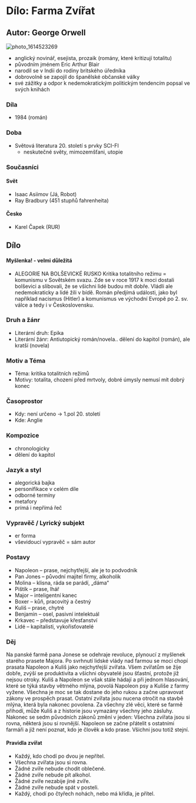 # Dílo: Farma Zvířat
## Autor: George Orwell
![photo_1614523269](https://github.com/marvalkrystof/Jecna-Maturita-2023/assets/84131825/3f19f5f9-807d-4f22-9455-f1d208ef1113)

- anglický novinář, esejista, prozaik (romány, které kritizují totalitu)
- původním jménem Eric Arthur Blair
- narodil se v Indii do rodiny britského úředníka
- dobrovolně se zapojil do španělské občanské války
- své zážitky a odpor k nedemokratickým politickým tendencím popsal ve svých knihách
### Díla
- 1984 (román)
### Doba 
- Světová literatura 20. století s prvky SCI-FI
  - neskutečné světy, mimozemšťani, utopie 
### Současníci
#### Svět
- Isaac Asiimov (Já, Robot)
- Ray Bradbury (451 stupňů fahrenheita)
#### Česko
- Karel Čapek (RUR)

## Dílo
#### Myšlenka! - velmi důležitá
- ALEGORIE NA BOLŠEVICKÉ RUSKO
Kritika totalitního režimu = komunismu v Sovětském svazu. Zde se v roce 1917 k moci dostali bolševici a slibovali, že se všichni lidé budou mít dobře. Vládli ale nedemokraticky a lidé žili v bídě. Román předjímá události, jako byl například nacismus (Hitler) a komunismus ve východní Evropě po 2. sv. válce a tedy i v Československu.
### Druh a žánr
- Literární druh: Epika
- Literární žánr: Antiutopický román/novela.. dělení do kapitol (román), ale kratší (novela)
### Motiv a Téma
- Téma: kritika totalitních režimů
- Motivy: totalita, chození před mrtvoly, dobré úmysly nemusí mít dobrý konec
### Časoprostor
- Kdy: není určeno -> 1.pol 20. století
- Kde: Anglie
### Kompozice
- chronologicky
- dělení do kapitol
### Jazyk a styl
- alegorická bajka
- personifikace v celém díle
- odborné termíny
- metafory
- prímá i nepřímá řeč
### Vypravěč / Lyrický subjekt
- er forma
- vševidoucí vypravěč = sám autor

### Postavy
- Napoleon – prase, nejchytřejší, ale je to podvodník
- Pan Jones – původní majitel firmy, alkoholik
- Molina – klisna, ráda se parádí, „dáma“
- Pištík – prase, lhář
- Major – inteligentní kanec
- Boxer – kůň, pracovitý a čestný
- Kuliš – prase, chytré
- Benjamin – osel, pasivní intelektuál
- Krkavec – představuje křesťanství
- Lidé – kapitalisti, vykořisťovatelé

### Děj
Na panské farmě pana Jonese se odehraje revoluce, plynoucí z myšlenek starého prasete Majora. Po svrhnutí lidské vlády nad farmou se moci chopí prasata Napoleon a Kuliš jako nejchytřejší zvířata. Všem zvířatům se žije dobře, zvýší se produktivita a všichni obyvatelé jsou šťastní, protože již nejsou otroky.
Kuliš a Napoleon se však stále hádají a při jednom hlasování, které se týká stavby větrného mlýna, povolá Napoleon psy a Kuliše z farmy vyžene. Všechna je moc se tak dostane do jeho rukou a začne upravovat zákony ve prospěch prasat. Ostatní zvířata jsou nucena otročit na stavbě mlýna, která byla nakonec povolena. Za všechny zlé věci, které se farmě přihodí, může Kuliš a z historie jsou vymazány všechny jeho zásluhy.
Nakonec se sedm původních zákonů změní v jeden: Všechna zvířata jsou si rovna, některá jsou si rovnější. Napoleon se začne přátelit s ostatními farmáři a již není poznat, kdo je člověk a kdo prase. Všichni jsou totiž stejní. 


#### Pravidla zvířat
- Každý, kdo chodí po dvou je nepřítel.
- Všechna zvířata jsou si rovna.
- Žádné zvíře nebude chodit oblečené.
- Žádné zvíře nebude pít alkohol.
- Žádné zvíře nezabije jiné zvíře.
- Žádné zvíře nebude spát v posteli.
- Každý, chodí po čtyřech nohách, nebo má křídla, je přítel.
